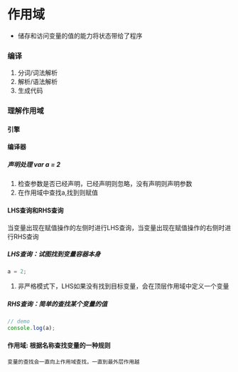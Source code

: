 # 作用域
* 储存和访问变量的值的能力将状态带给了程序
### 编译
1. 分词/词法解析
2. 解析/语法解析
3. 生成代码
### 理解作用域
#### 引擎
#### 编译器
##### 声明处理 var a = 2
1. 检查参数是否已经声明，已经声明则忽略，没有声明则声明参数
2. 在作用域中查找a,找到则赋值
#### LHS查询和RHS查询
当变量出现在赋值操作的左侧时进行LHS查询，当变量出现在赋值操作的右侧时进行RHS查询
##### LHS查询：试图找到变量容器本身
```javascript
a = 2;
```
1. 非严格模式下，LHS如果没有找到目标变量，会在顶层作用域中定义一个变量
##### RHS查询：简单的查找某个变量的值
```javascript
// demo
console.log(a);
```
#### 作用域: 根据名称查找变量的一种规则
`变量的查找会一直向上作用域查找，一直到最外层作用越`